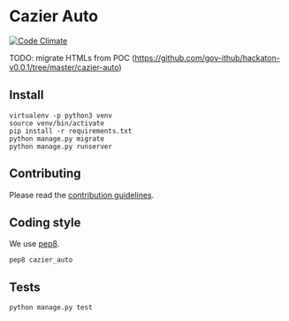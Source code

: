 # Cazier Auto

[![Code Climate](https://codeclimate.com/github/gov-ithub/cazier_auto/badges/gpa.svg)](https://codeclimate.com/github/gov-ithub/cazier_auto)
  
TODO: migrate HTMLs from POC (https://github.com/gov-ithub/hackaton-v0.0.1/tree/master/cazier-auto)

## Install

```shell
virtualenv -p python3 venv
source venv/bin/activate
pip install -r requirements.txt
python manage.py migrate
python manage.py runserver
```

## Contributing

Please read the [contribution guidelines](https://github.com/gov-ithub/guidelines).

## Coding style

We use [pep8](https://www.python.org/dev/peps/pep-0008/).

```shell
pep8 cazier_auto
```

## Tests

```shell
python manage.py test
```

